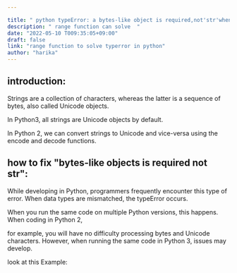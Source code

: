 ```yaml
---

title: " python typeError: a bytes-like object is required,not'str'when writing to a file in python3 "
description: " range function can solve  "
date: "2022-05-10 T009:35:05+09:00"
draft: false
link: "range function to solve typerror in python"
author: "harika"
---
```

## introduction:

Strings are a collection of characters, whereas the latter is a sequence of bytes, also called Unicode objects. 

In Python3, all strings are Unicode objects by default.

In Python 2, we can convert strings to Unicode and vice-versa using the encode and decode functions.

## how to fix "bytes-like objects is required not str":

While developing in Python, programmers frequently encounter this type of error.
When data types are mismatched, the typeError occurs.

When you run the same code on multiple Python versions, this happens.
When coding in Python 2, 

for example, you will have no difficulty processing bytes and Unicode characters.
However, when running the same code in Python 3, issues may develop. 

look at this Example:



